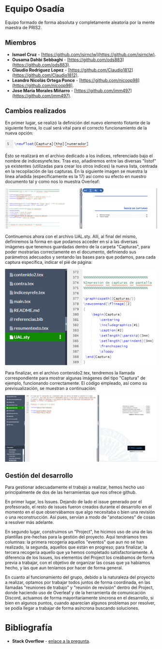 # Equipo Osadía
Equipo formado de forma absoluta y completamente aleatoria por la mente maestra de PRIS2.

## Miembros
* **Ismael Cruz** -  [https://github.com/isirnclw](https://github.com/isirnclw).
* **Ousama Dahbi Sebbaghi** - [https://github.com/ods883](https://github.com/ods883).
* **Claudio Rodriguez Lopez** - [https://github.com/Claudio1812](https://github.com/Claudio1812).
* **Leandro Nicolás Ortega Ponce** -  [https://github.com/nicoop98](https://github.com/nicoop98).
* **Jose María Morales Miñarro** - [https://github.com/jmm497](https://github.com/jmm497).

## Cambios realizados
En primer lugar, se realizó la definición del nuevo elemento flotante de la siguiente forma, lo cual será vital para el correcto funcionamiento de la nueva opción:

![foto con el flotante](/fotos_readme/3.png)

Ésto se realizará en el archivo dedicado a los índices, referenciado bajo el nombre de indicesyrefe.tex. Tras eso, añadiremos entre las diversas "listof" ya existentes (utilizadas para crear los otros índices) la nueva lista, centrada en la recopilación de las capturas. En la siguiente imagen se muestra la línea añadida (específicamente es la 17) así como su efecto en nuestro documento tal y como nos lo muestra Overleaf:

![foto con la nueva lista](/fotos_readme/1.png)

Continuemos ahora con el archivo UAL.sty. Allí, al final del mismo, definiremos la forma en que podamos acceder en sí a las diversas imágenes que tenemos guardadas dentro de la carpeta "Capturas", para poder mostrarlas correctamente en el documento, definiendo sus parámetros adecuados y sentando las bases para que podamos, para cada captura específica, indicar el pié de página:

![foto con la nueva lista](/fotos_readme/2.png)

Para finalizar, en el archivo contenido2.tex, tendremos la llamada correspondiente para mostrar algunas imágenes del tipo "Captura" de ejemplo, funcionando correctamente. El código empleado, así como su previsualización, se muestran a continuación:

![foto con la nueva lista](/fotos_readme/4.png)

## Gestión del desarrollo
Para gestionar adecuadamente el trabajo a realizar, hemos hecho uso principalmente de dos de las herramientas que nos ofrece github.

En primer lugar, los Issues. Dejando de lado el issue generado por el profesorado, el resto de issues fueron creados durante el desarrollo en el momento en el que observábamos que algo necesitaba o bien una revisión o una reconstrucción. Así pues, servían a modo de "anotaciones" de cosas a resolver más adelante.

En segundo lugar, construimos un "Project", he hicimos uso de una de las plantillas pre-hechas para la gestión del proyecto. Aquí tendríamos tres columnas: la primera recogería aquellos "eventos" que aun no se han realizado, la segunda, aquellos que están en progreso; para finalizar, la tercera recogería aquello que ya hemos completado satisfactoriamente. A diferencia de los Issues, los elementos del Project los creábamos de forma previa a trabajar, con el objetivo de organizar las cosas que ya habíamos hecho, y las que aun teníamos por hacer de forma general.

En cuanto al funcionamiento del grupo, debido a la naturaleza del proyecto a realizar, optamos por trabajar todos juntos de forma coordinada, en las llamadas "reuniones de trabajo" y "reunión de revisión" dentro del Project, donde haciendo uso de Overleaf y de la herramienta de comunicación Discord, actuamos de forma mayoritariamente síncrona en el desarrollo, si bien en algunos puntos, cuando aparecían algunos problemas por resolver, se podía llegar a trabajar de forma asíncrona buscando soluciones.

# Bibliografía
* **Stack Overflow** -  [enlace a la pregunta](https://www.youtube.com/watch?v=dQw4w9WgXcQ).
